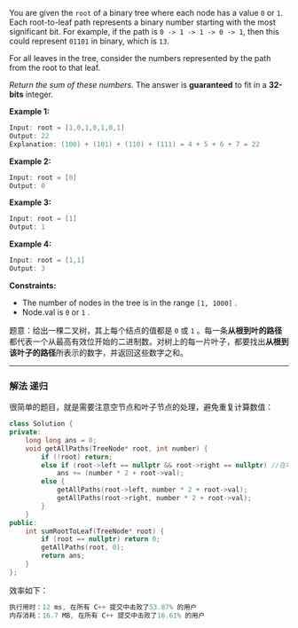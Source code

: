 You are given the `root` of a binary tree where each node has a value `0` or `1`.  Each root-to-leaf path represents a binary number starting with the most significant bit.  For example, if the path is `0 -> 1 -> 1 -> 0 -> 1`, then this could represent `01101` in binary, which is `13`.

For all leaves in the tree, consider the numbers represented by the path from the root to that leaf.

*Return the sum of these numbers*. The answer is **guaranteed** to fit in a **32-bits** integer.

 

**Example 1:**

```swift
Input: root = [1,0,1,0,1,0,1]
Output: 22
Explanation: (100) + (101) + (110) + (111) = 4 + 5 + 6 + 7 = 22
```

**Example 2:**

```swift
Input: root = [0]
Output: 0
```

**Example 3:**

```swift
Input: root = [1]
Output: 1
```

**Example 4:**

```swift
Input: root = [1,1]
Output: 3
```

 

**Constraints:**
- The number of nodes in the tree is in the range `[1, 1000]` .
- Node.val is `0` or `1` .

题意：给出一棵二叉树，其上每个结点的值都是 `0` 或 `1` 。每一条**从根到叶的路径**都代表一个从最高有效位开始的二进制数。对树上的每一片叶子，都要找出**从根到该叶子的路径**所表示的数字，并返回这些数字之和。

---
### 解法 递归
很简单的题目，就是需要注意空节点和叶子节点的处理，避免重复计算数值：
```cpp
class Solution {
private:
    long long ans = 0;
    void getAllPaths(TreeNode* root, int number) {
        if (!root) return;
        else if (root->left == nullptr && root->right == nullptr) //在叶子结点产生新的值
            ans += (number * 2 + root->val);
        else {
            getAllPaths(root->left, number * 2 + root->val);
            getAllPaths(root->right, number * 2 + root->val);
        }
    }
public:
    int sumRootToLeaf(TreeNode* root) {
        if (root == nullptr) return 0;
        getAllPaths(root, 0);
        return ans;
    }
};
```
效率如下：
```cpp
执行用时：12 ms, 在所有 C++ 提交中击败了53.87% 的用户
内存消耗：16.7 MB, 在所有 C++ 提交中击败了16.61% 的用户
```
